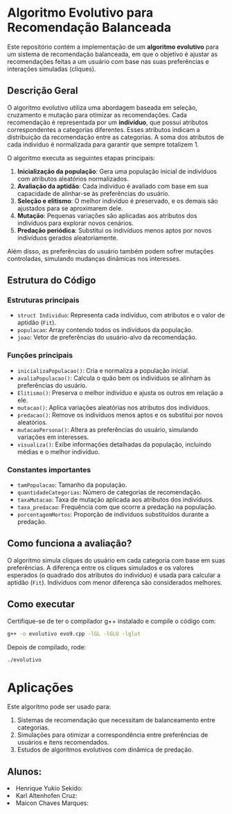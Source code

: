 # Algoritmo Evolutivo para Recomendação Balanceada

Este repositório contém a implementação de um **algoritmo evolutivo** para um sistema de recomendação balanceada, em que o objetivo é ajustar as recomendações feitas a um usuário com base nas suas preferências e interações simuladas (cliques).

## Descrição Geral

O algoritmo evolutivo utiliza uma abordagem baseada em seleção, cruzamento e mutação para otimizar as recomendações. Cada recomendação é representada por um **indivíduo**, que possui atributos correspondentes a categorias diferentes. Esses atributos indicam a distribuição da recomendação entre as categorias. A soma dos atributos de cada indivíduo é normalizada para garantir que sempre totalizem 1.

O algoritmo executa as seguintes etapas principais:

1. **Inicialização da população**: Gera uma população inicial de indivíduos com atributos aleatórios normalizados.
2. **Avaliação da aptidão**: Cada indivíduo é avaliado com base em sua capacidade de alinhar-se às preferências do usuário.
3. **Seleção e elitismo**: O melhor indivíduo é preservado, e os demais são ajustados para se aproximarem dele.
4. **Mutação**: Pequenas variações são aplicadas aos atributos dos indivíduos para explorar novos cenários.
5. **Predação periódica**: Substitui os indivíduos menos aptos por novos indivíduos gerados aleatoriamente.

Além disso, as preferências do usuário também podem sofrer mutações controladas, simulando mudanças dinâmicas nos interesses.

## Estrutura do Código

### Estruturas principais
- `struct Individuo`: Representa cada indivíduo, com atributos e o valor de aptidão (`Fit`).
- `populacao`: Array contendo todos os indivíduos da população.
- `joao`: Vetor de preferências do usuário-alvo da recomendação.

### Funções principais
- `inicializaPopulacao()`: Cria e normaliza a população inicial.
- `avaliaPopulacao()`: Calcula o quão bem os indivíduos se alinham às preferências do usuário.
- `Elitismo()`: Preserva o melhor indivíduo e ajusta os outros em relação a ele.
- `mutacao()`: Aplica variações aleatórias nos atributos dos indivíduos.
- `predacao()`: Remove os indivíduos menos aptos e os substitui por novos aleatórios.
- `mutacaoPersona()`: Altera as preferências do usuário, simulando variações em interesses.
- `visualiza()`: Exibe informações detalhadas da população, incluindo médias e o melhor indivíduo.

### Constantes importantes
- `tamPopulacao`: Tamanho da população.
- `quantidadeCategorias`: Número de categorias de recomendação.
- `taxaMutacao`: Taxa de mutação aplicada aos atributos dos indivíduos.
- `taxa_predacao`: Frequência com que ocorre a predação na população.
- `porcentagemMortos`: Proporção de indivíduos substituídos durante a predação.

## Como funciona a avaliação?

O algoritmo simula cliques do usuário em cada categoria com base em suas preferências. A diferença entre os cliques simulados e os valores esperados (o quadrado dos atributos do indivíduo) é usada para calcular a aptidão (`Fit`). Indivíduos com menor diferença são considerados melhores.

## Como executar

Certifique-se de ter o compilador g++ instalado e compile o código com:

```bash
g++ -o evolutivo evo9.cpp -lGL -lGLU -lglut
```
Depois de compilado, rode:
```bash
./evolutivo
```
# Aplicações

Este algoritmo pode ser usado para:
1. Sistemas de recomendação que necessitam de balanceamento entre categorias.
2. Simulações para otimizar a correspondência entre preferências de usuários e itens recomendados.
3. Estudos de algoritmos evolutivos com dinâmica de predação.

## Alunos:
<li> Henrique Yukio Sekido: </li>
<li> Karl Altenhofen Cruz: </li>
<li> Maicon Chaves Marques: </li>
